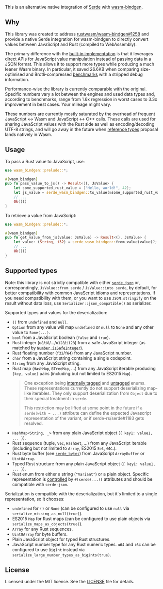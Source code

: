 This is an alternative native integration of [Serde](https://serde.rs/) with [wasm-bindgen](https://github.com/rustwasm/wasm-bindgen).

## Why

This library was created to address [rustwasm/wasm-bindgen#1258](https://github.com/rustwasm/wasm-bindgen/issues/1258) and provide a native Serde integration for wasm-bindgen to directly convert values between JavaScript and Rust (compiled to WebAssembly).

The primary difference with the [built-in implementation](https://rustwasm.github.io/docs/wasm-bindgen/reference/arbitrary-data-with-serde.html) is that it leverages direct APIs for JavaScript value manipulation instead of passing data in a JSON format. This allows it to support more types while producing a much leaner Wasm binary. In particular, it saved 26.6KB when comparing size-optimised and Brotli-compressed [benchmarks](https://github.com/cloudflare/serde-wasm-bindgen/tree/master/benchmarks/src) with a stripped debug information.

Performance-wise the library is currently comparable with the original. Specific numbers vary a lot between the engines and used data types and, according to benchmarks, range from 1.6x regression in worst cases to 3.3x improvement in best cases. Your mileage might vary.

These numbers are currently mostly saturated by the overhead of frequent JavaScript <-> Wasm and JavaScript <-> C++ calls. These calls are used for sharing JavaScript values with the Rust side as well as encoding/decoding UTF-8 strings, and will go away in the future when [reference types](https://github.com/WebAssembly/reference-types) proposal lands natively in Wasm.

## Usage

To pass a Rust value to JavaScript, use:

```rust
use wasm_bindgen::prelude::*;

#[wasm_bindgen]
pub fn pass_value_to_js() -> Result<(), JsValue> {
	let some_supported_rust_value = ("Hello, world!", 42);
	let js_value = serde_wasm_bindgen::to_value(&some_supported_rust_value)?;
	// ...
	Ok(())
}
```

To retrieve a value from JavaScript:

```rust
use wasm_bindgen::prelude::*;

#[wasm_bindgen]
pub fn get_value_from_js(value: JsValue) -> Result<(), JsValue> {
	let value: (String, i32) = serde_wasm_bindgen::from_value(value)?;
	// ...
	Ok(())
}
```

## Supported types

Note: this library is not strictly compatible with either [`serde_json`](https://docs.serde.rs/serde_json/) or, correspondingly, `JsValue::from_serde` / `JsValue::into_serde`, by default, for better compatibility with common JavaScript idioms and representations. If you need compatibility
with them, or you want to use `JSON.stringify` on the result without data loss, use `Serializer::json_compatible()` as serializer.

Supported types and values for the deserialization:
 - `()` from `undefined` and `null`.
 - `Option` from any value will map `undefined` or `null` to `None` and any other value to `Some(...)`.
 - `bool` from a JavaScript boolean (`false` and `true`).
 - Rust integer (`u8`/`i8`/.../`u128`/`i128`) from a safe JavaScript integer (as matched by [`Number.isSafeInteger`](https://developer.mozilla.org/en-US/docs/Web/JavaScript/Reference/Global_Objects/Number/isSafeInteger)).
 - Rust floating number (`f32`/`f64`) from any JavaScript number.
 - `char` from a JavaScript string containing a single codepoint.
 - `String` from any JavaScript string.
 - Rust map (`HashMap`, `BTreeMap`, ...) from any JavaScript iterable producing `[key, value]` pairs (including but not limited to ES2015 `Map`).
   > One exception being [internally tagged](https://serde.rs/enum-representations.html#internally-tagged) and [untagged](https://serde.rs/enum-representations.html#untagged) enums. These representations currently do not support deserializing map-like iterables. They only support deserialization from `Object` due to their special treatment in `serde`. 
   >
   > This restriction may be lifted at some point in the future if a `serde(with = ...)` attribute can define the expected Javascript representation of the variant, or if serde-rs/serde#1183 gets resolved.
 - `HashMap<String, _>` from any plain JavaScript object (`{ key1: value1, ... }`).
 - Rust sequence (tuple, `Vec`, `HashSet`, ...) from any JavaScript iterable (including but not limited to `Array`, ES2015 `Set`, etc.).
 - Rust byte buffer (see [`serde_bytes`](https://github.com/serde-rs/bytes)) from JavaScript `ArrayBuffer` or `Uint8Array`.
 - Typed Rust structure from any plain JavaScript object (`{ key1: value1, ... }`).
 - Rust enum from either a string (`"Variant"`) or a plain object. Specific representation is [controlled](https://serde.rs/enum-representations.html) by `#[serde(...)]` attributes and should be compatible with `serde-json`.

Serialization is compatible with the deserialization, but it's limited to a single representation, so it chooses:
 - `undefined` for `()` or `None` (can be configured to use `null` via `serialize_missing_as_null(true)`).
 - ES2015 `Map` for Rust maps (can be configured to use plain objects via `serialize_maps_as_objects(true)`).
 - `Array` for any Rust sequences.
 - `Uint8Array` for byte buffers.
 - Plain JavaScript object for typed Rust structures.
 - JavaScript number type for any Rust numeric types. `u64` and `i64` can be configured to use `BigInt` instead via `serialize_large_number_types_as_bigints(true)`.

## License

Licensed under the MIT license. See the [LICENSE](https://github.com/cloudflare/serde-wasm-bindgen/blob/master/LICENSE) file for details.
